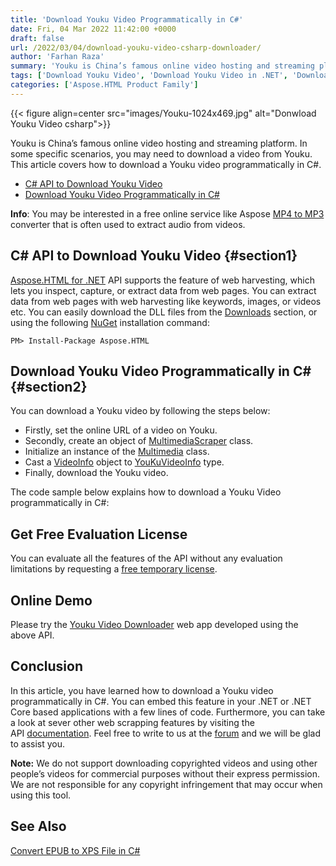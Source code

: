 ```yaml
---
title: 'Download Youku Video Programmatically in C#'
date: Fri, 04 Mar 2022 11:42:00 +0000
draft: false
url: /2022/03/04/download-youku-video-csharp-downloader/
author: 'Farhan Raza'
summary: 'Youku is China’s famous online video hosting and streaming platform. In some specific scenarios, you may need to download a video from Youku. This article covers how to **download a Youku video programmatically in C#**.'
tags: ['Download Youku Video', 'Download Youku Video in .NET', 'Download Youku Video in C#', 'YouKu Video Downloader', 'Youku Video Downloader in C#']
categories: ['Aspose.HTML Product Family']
---
```




{{< figure align=center src="images/Youku-1024x469.jpg" alt="Donwload Youku Video csharp">}}


Youku is China’s famous online video hosting and streaming platform. In some specific scenarios, you may need to download a video from Youku. This article covers how to download a Youku video programmatically in C#.

*   [C# API to Download Youku Video][1]
*   [Download Youku Video Programmatically in C#][2]

**Info**: You may be interested in a free online service like Aspose [MP4 to MP3][3] converter that is often used to extract audio from videos.

## C# API to Download Youku Video {#section1}

[Aspose.HTML for .NET][4] API supports the feature of web harvesting, which lets you inspect, capture, or extract data from web pages. You can extract data from web pages with web harvesting like keywords, images, or videos etc. You can easily download the DLL files from the [Downloads][5] section, or using the following [NuGet][6] installation command:

```
PM> Install-Package Aspose.HTML
```

## Download Youku Video Programmatically in C# {#section2}

You can download a Youku video by following the steps below:

*   Firstly, set the online URL of a video on Youku.
*   Secondly, create an object of [MultimediaScraper][7] class.
*   Initialize an instance of the [Multimedia][8] class.
*   Cast a [VideoInfo][9] object to [YouKuVideoInfo][10] type.
*   Finally, download the Youku video.

The code sample below explains how to download a Youku Video programmatically in C#:



## Get Free Evaluation License

You can evaluate all the features of the API without any evaluation limitations by requesting a [free temporary license][11].

## Online Demo

Please try the [Youku Video Downloader][12] web app developed using the above API.

## Conclusion

In this article, you have learned how to download a Youku video programmatically in C#. You can embed this feature in your .NET or .NET Core based applications with a few lines of code. Furthermore, you can take a look at sever other web scrapping features by visiting the API [documentation][13]. Feel free to write to us at the [forum][14] and we will be glad to assist you.

**Note:** We do not support downloading copyrighted videos and using other people’s videos for commercial purposes without their express permission. We are not responsible for any copyright infringement that may occur when using this tool.

## See Also

[Convert EPUB to XPS File in C#][15]




[1]: #section1
[2]: #section2
[3]: https://products.aspose.app/slides/video/mp4-to-mp3
[4]: https://products.aspose.com/html/net/
[5]: https://downloads.aspose.com/html/net
[6]: https://www.nuget.org/packages/Aspose.Html/
[7]: https://apireference.aspose.com/html/net/aspose.html.datascraping.multimediascraping/multimediascraper
[8]: https://apireference.aspose.com/html/net/aspose.html.datascraping.multimediascraping/multimedia
[9]: https://apireference.aspose.com/html/net/aspose.html.datascraping.multimediascraping/videoinfo
[10]: https://apireference.aspose.com/html/net/aspose.html.datascraping.multimediascraping.youku/youkuvideoinfo
[11]: https://purchase.aspose.com/temporary-license
[12]: https://products.aspose.app/html/video-downloader/youku
[13]: https://docs.aspose.com/html/net/
[14]: https://forum.aspose.com/c/html
[15]: https://blog.aspose.com/2022/02/22/convert-epub-xps-csharp/





